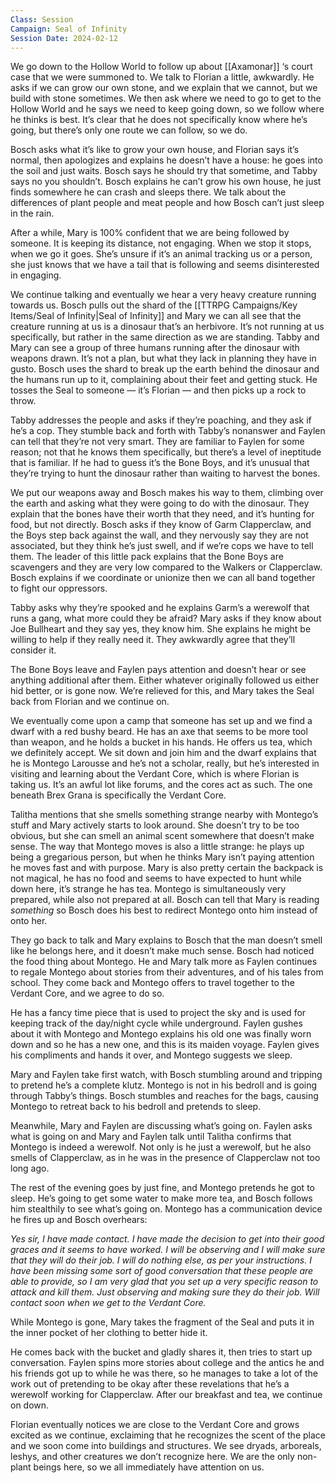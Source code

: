 ```yaml
---
Class: Session
Campaign: Seal of Infinity
Session Date: 2024-02-12
---
```

We go down to the Hollow World to follow up about [[Axamonar]] ‘s court case that we were summoned to. We talk to Florian a little, awkwardly. He asks if we can grow our own stone, and we explain that we cannot, but we build with stone sometimes. We then ask where we need to go to get to the Hollow World and he says we need to keep going down, so we follow where he thinks is best. It’s clear that he does not specifically know where he’s going, but there’s only one route we can follow, so we do.

Bosch asks what it’s like to grow your own house, and Florian says it’s normal, then apologizes and explains he doesn’t have a house: he goes into the soil and just waits. Bosch says he should try that sometime, and Tabby says no you shouldn’t. Bosch explains he can’t grow his own house, he just finds somewhere he can crash and sleeps there. We talk about the differences of plant people and meat people and how Bosch can’t just sleep in the rain.

After a while, Mary is 100% confident that we are being followed by someone. It is keeping its distance, not engaging. When we stop it stops, when we go it goes. She’s unsure if it’s an animal tracking us or a person, she just knows that we have a tail that is following and seems disinterested in engaging.

We continue talking and eventually we hear a very heavy creature running towards us. Bosch pulls out the shard of the [[TTRPG Campaigns/Key Items/Seal of Infinity|Seal of Infinity]] and Mary we can all see that the creature running at us is a dinosaur that’s an herbivore. It’s not running at us specifically, but rather in the same direction as we are standing. Tabby and Mary can see a group of three humans running after the dinosaur with weapons drawn. It’s not a plan, but what they lack in planning they have in gusto. Bosch uses the shard to break up the earth behind the dinosaur and the humans run up to it, complaining about their feet and getting stuck. He tosses the Seal to someone — it’s Florian — and then picks up a rock to throw.

Tabby addresses the people and asks if they’re poaching, and they ask if he’s a cop. They stumble back and forth with Tabby’s nonanswer and Faylen can tell that they’re not very smart. They are familiar to Faylen for some reason; not that he knows them specifically, but there’s a level of ineptitude that is familiar. If he had to guess it’s the Bone Boys, and it’s unusual that they’re trying to hunt the dinosaur rather than waiting to harvest the bones.

We put our weapons away and Bosch makes his way to them, climbing over the earth and asking what they were going to do with the dinosaur. They explain that the bones have their worth that they need, and it’s hunting for food, but not directly. Bosch asks if they know of Garm Clapperclaw, and the Boys step back against the wall, and they nervously say they are not associated, but they think he’s just swell, and if we’re cops we have to tell them. The leader of this little pack explains that the Bone Boys are scavengers and they are very low compared to the Walkers or Clapperclaw. Bosch explains if we coordinate or unionize then we can all band together to fight our oppressors.

Tabby asks why they’re spooked and he explains Garm’s a werewolf that runs a gang, what more could they be afraid? Mary asks if they know about Joe Bullheart and they say yes, they know him. She explains he might be willing to help if they really need it. They awkwardly agree that they’ll consider it.

The Bone Boys leave and Faylen pays attention and doesn’t hear or see anything additional after them. Either whatever originally followed us either hid better, or is gone now. We’re relieved for this, and Mary takes the Seal back from Florian and we continue on.

We eventually come upon a camp that someone has set up and we find a dwarf with a red bushy beard. He has an axe that seems to be more tool than weapon, and he holds a bucket in his hands. He offers us tea, which we definitely accept. We sit down and join him and the dwarf explains that he is Montego Larousse and he’s not a scholar, really, but he’s interested in visiting and learning about the Verdant Core, which is where Florian is taking us. It’s an awful lot like forums, and the cores act as such. The one beneath Brex Grana is specifically the Verdant Core.

Talitha mentions that she smells something strange nearby with Montego’s stuff and Mary actively starts to look around. She doesn’t try to be too obvious, but she can smell an animal scent somewhere that doesn’t make sense. The way that Montego moves is also a little strange: he plays up being a gregarious person, but when he thinks Mary isn’t paying attention he moves fast and with purpose. Mary is also pretty certain the backpack is not magical, he has no food and seems to have expected to hunt while down here, it’s strange he has tea. Montego is simultaneously very prepared, while also not prepared at all. Bosch can tell that Mary is reading _something_ so Bosch does his best to redirect Montego onto him instead of onto her.

They go back to talk and Mary explains to Bosch that the man doesn’t smell like he belongs here, and it doesn’t make much sense. Bosch had noticed the food thing about Montego. He and Mary talk more as Faylen continues to regale Montego about stories from their adventures, and of his tales from school. They come back and Montego offers to travel together to the Verdant Core, and we agree to do so.

He has a fancy time piece that is used to project the sky and is used for keeping track of the day/night cycle while underground. Faylen gushes about it with Montego and Montego explains his old one was finally worn down and so he has a new one, and this is its maiden voyage. Faylen gives his compliments and hands it over, and Montego suggests we sleep.

Mary and Faylen take first watch, with Bosch stumbling around and tripping to pretend he’s a complete klutz. Montego is not in his bedroll and is going through Tabby’s things. Bosch stumbles and reaches for the bags, causing Montego to retreat back to his bedroll and pretends to sleep.

Meanwhile, Mary and Faylen are discussing what’s going on. Faylen asks what is going on and Mary and Faylen talk until Talitha confirms that Montego is indeed a werewolf. Not only is he just a werewolf, but he also smells of Clapperclaw, as in he was in the presence of Clapperclaw not too long ago.

The rest of the evening goes by just fine, and Montego pretends he got to sleep. He’s going to get some water to make more tea, and Bosch follows him stealthily to see what’s going on. Montego has a communication device he fires up and Bosch overhears:

_Yes sir, I have made contact. I have made the decision to get into their good graces and it seems to have worked. I will be observing and I will make sure that they will do their job. I will do nothing else, as per your instructions. I have been missing some sort of good conversation that these people are able to provide, so I am very glad that you set up a very specific reason to attack and kill them. Just observing and making sure they do their job. Will contact soon when we get to the Verdant Core._

While Montego is gone, Mary takes the fragment of the Seal and puts it in the inner pocket of her clothing to better hide it.

He comes back with the bucket and gladly shares it, then tries to start up conversation. Faylen spins more stories about college and the antics he and his friends got up to while he was there, so he manages to take a lot of the work out of pretending to be okay after these revelations that he’s a werewolf working for Clapperclaw. After our breakfast and tea, we continue on down.

Florian eventually notices we are close to the Verdant Core and grows excited as we continue, exclaiming that he recognizes the scent of the place and we soon come into buildings and structures. We see dryads, arboreals, leshys, and other creatures we don’t recognize here. We are the only non-plant beings here, so we all immediately have attention on us.
